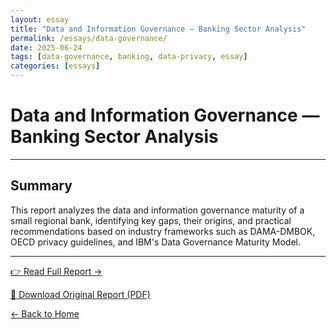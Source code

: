 ```yaml
---
layout: essay
title: "Data and Information Governance — Banking Sector Analysis"
permalink: /essays/data-governance/
date: 2025-06-24
tags: [data-governance, banking, data-privacy, essay]
categories: [essays]
---
```


# Data and Information Governance — Banking Sector Analysis

---

## Summary

This report analyzes the data and information governance maturity of a small regional bank, identifying key gaps, their origins, and practical recommendations based on industry frameworks such as DAMA-DMBOK, OECD privacy guidelines, and IBM's Data Governance Maturity Model.

---

[👉 Read Full Report →](/essays/data-governance-full/)

[📄 Download Original Report (PDF)](/assets/docs/Data-And-Information-Governance-Report-DCook.pdf)

[← Back to Home](/)
